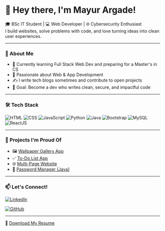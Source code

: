# 👋 Hey there, I'm Mayur Argade!

🎓 BSc IT Student | 💻 Web Developer | 🌐 Cybersecurity Enthusiast  
I build websites, solve problems with code, and love turning ideas into clean user experiences.

---

### 💼 About Me

- 🌱 Currently learning Full Stack Web Dev and preparing for a Master's in CS
- 🧠 Passionate about Web & App Development
- ✍️ I write tech blogs sometimes and contribute to open projects
- 🎯 Goal: Become a dev who writes clean, secure, and impactful code

---

### 🛠️ Tech Stack
![HTML](https://img.shields.io/badge/HTML-E34F26?logo=html5&logoColor=white)
![CSS](https://img.shields.io/badge/CSS-1572B6?logo=css3&logoColor=white)
![JavaScript](https://img.shields.io/badge/JavaScript-F7DF1E?logo=javascript&logoColor=black)
![Python](https://img.shields.io/badge/Python-3776AB?logo=python&logoColor=white)
![Java](https://img.shields.io/badge/Java-007396?logo=java&logoColor=white)
![Bootstrap](https://img.shields.io/badge/Bootstrap-7952B3?logo=bootstrap&logoColor=white)
![MySQL](https://img.shields.io/badge/MySQL-4479A1?logo=mysql&logoColor=white)
![ReactJS](https://img.shields.io/badge/-ReactJs-61DAFB?logo=react&logoColor=white&style=for-the-badge)

---

### 🚀 Projects I'm Proud Of
- 🖼️ [Wallpaper Gallery App](https://wallpaper-app-dun.vercel.app/)
- ✅ [To-Do List App](https://mayurargade.github.io/To-Do-List/)
- 🌐 [Multi-Page Website](https://mayurargade.github.io/multi-page-website-/)
- 🔐 [Password Manager (Java)](https://github.com/MayurArgade/password-manager-java)

---

### 📫 Let's Connect!
[![LinkedIn](https://img.shields.io/badge/LinkedIn-blue?logo=linkedin&logoColor=white)](https://www.linkedin.com/in/mayur-argade-031b71271/)

[![GitHub](https://img.shields.io/badge/GitHub-grey?logo=github&logoColor=white)](https://github.com/MayurArgade)

---

📄 [Download My Resume](https://github.com/MayurArgade/MayurArgade/blob/main/MAYUR%20RESUME.pdf)
